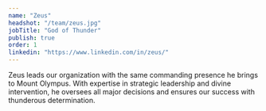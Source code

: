 ```yaml
---
name: "Zeus"
headshot: "/team/zeus.jpg"
jobTitle: "God of Thunder"
publish: true
order: 1
linkedin: "https://www.linkedin.com/in/zeus/"
---
```


Zeus leads our organization with the same commanding presence he brings to Mount Olympus. With expertise in strategic leadership and divine intervention, he oversees all major decisions and ensures our success with thunderous determination. 